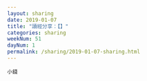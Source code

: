 ```yaml
---
layout: sharing
date: 2019-01-07
title: "讀經分享：【】"
categories: sharing
weekNum: 51
dayNum: 1
permalink: /sharing/2019-01-07-sharing.html
---
```


`小錢`
